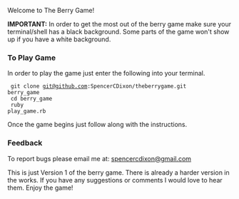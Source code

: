 Welcome to The Berry Game!

**IMPORTANT:** In order to get the most out of the berry game make sure your terminal/shell has
a black background.  Some parts of the game won't show up if you have a white background.

### To Play Game
In order to play the game just enter the following into your terminal.

<code> git clone git@github.com:SpencerCDixon/theberrygame.git berry_game </code> <br />
<code> cd berry_game </code><br />
<code> ruby play_game.rb</code><br />

Once the game begins just follow along with the instructions.

### Feedback

To report bugs please email me at: spencercdixon@gmail.com

This is just Version 1 of the berry game.  There is already a harder version in the works.
If you have any suggestions or comments I would love to hear them.  Enjoy the game!
